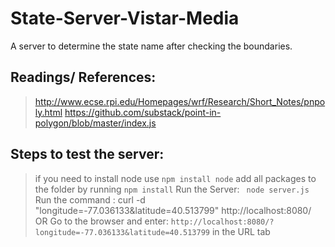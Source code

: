 # State-Server-Vistar-Media
A server to determine the state name after checking the boundaries. 

## Readings/ References:
> http://www.ecse.rpi.edu/Homepages/wrf/Research/Short_Notes/pnpoly.html
> https://github.com/substack/point-in-polygon/blob/master/index.js

## Steps to test the server:
> if you need to install node use ```npm install node```
> add all packages to the folder by running ```npm install```
> Run the Server: ``` node server.js```
> Run the command : curl -d "longitude=-77.036133&latitude=40.513799" http://localhost:8080/
OR 
> Go to the browser and enter: ```http://localhost:8080/?longitude=-77.036133&latitude=40.513799``` in the URL tab
